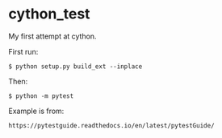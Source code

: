# cython_test
My first attempt at cython.

First run:

```
$ python setup.py build_ext --inplace
```

Then:

```
$ python -m pytest
```

Example is from:

```
https://pytestguide.readthedocs.io/en/latest/pytestGuide/
```